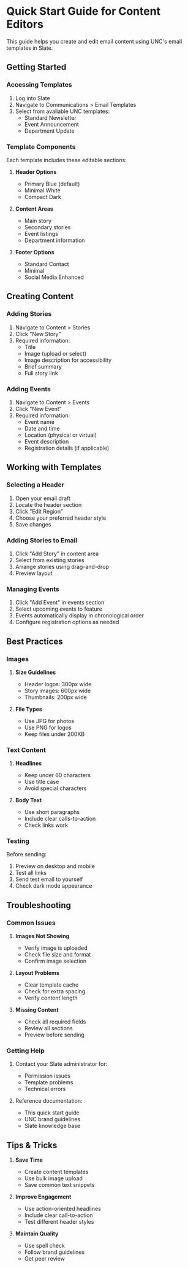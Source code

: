 # Quick Start Guide for Content Editors

This guide helps you create and edit email content using UNC's email templates in Slate.

## Getting Started

### Accessing Templates

1. Log into Slate
2. Navigate to Communications > Email Templates
3. Select from available UNC templates:
   - Standard Newsletter
   - Event Announcement
   - Department Update

### Template Components

Each template includes these editable sections:

1. **Header Options**

   - Primary Blue (default)
   - Minimal White
   - Compact Dark

2. **Content Areas**

   - Main story
   - Secondary stories
   - Event listings
   - Department information

3. **Footer Options**
   - Standard Contact
   - Minimal
   - Social Media Enhanced

## Creating Content

### Adding Stories

1. Navigate to Content > Stories
2. Click "New Story"
3. Required information:
   - Title
   - Image (upload or select)
   - Image description for accessibility
   - Brief summary
   - Full story link

### Adding Events

1. Navigate to Content > Events
2. Click "New Event"
3. Required information:
   - Event name
   - Date and time
   - Location (physical or virtual)
   - Event description
   - Registration details (if applicable)

## Working with Templates

### Selecting a Header

1. Open your email draft
2. Locate the header section
3. Click "Edit Region"
4. Choose your preferred header style
5. Save changes

### Adding Stories to Email

1. Click "Add Story" in content area
2. Select from existing stories
3. Arrange stories using drag-and-drop
4. Preview layout

### Managing Events

1. Click "Add Event" in events section
2. Select upcoming events to feature
3. Events automatically display in chronological order
4. Configure registration options as needed

## Best Practices

### Images

1. **Size Guidelines**

   - Header logos: 300px wide
   - Story images: 600px wide
   - Thumbnails: 200px wide

2. **File Types**
   - Use JPG for photos
   - Use PNG for logos
   - Keep files under 200KB

### Text Content

1. **Headlines**

   - Keep under 60 characters
   - Use title case
   - Avoid special characters

2. **Body Text**
   - Use short paragraphs
   - Include clear calls-to-action
   - Check links work

### Testing

Before sending:

1. Preview on desktop and mobile
2. Test all links
3. Send test email to yourself
4. Check dark mode appearance

## Troubleshooting

### Common Issues

1. **Images Not Showing**

   - Verify image is uploaded
   - Check file size and format
   - Confirm image selection

2. **Layout Problems**

   - Clear template cache
   - Check for extra spacing
   - Verify content length

3. **Missing Content**
   - Check all required fields
   - Review all sections
   - Preview before sending

### Getting Help

1. Contact your Slate administrator for:

   - Permission issues
   - Template problems
   - Technical errors

2. Reference documentation:
   - This quick start guide
   - UNC brand guidelines
   - Slate knowledge base

## Tips & Tricks

1. **Save Time**

   - Create content templates
   - Use bulk image upload
   - Save common text snippets

2. **Improve Engagement**

   - Use action-oriented headlines
   - Include clear call-to-action
   - Test different header styles

3. **Maintain Quality**
   - Use spell check
   - Follow brand guidelines
   - Get peer review
